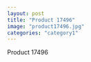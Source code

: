 ```yaml
---
layout: post
title: "Product 17496"
image: "product17496.jpg"
categories: "category1"
---
```

Product 17496
